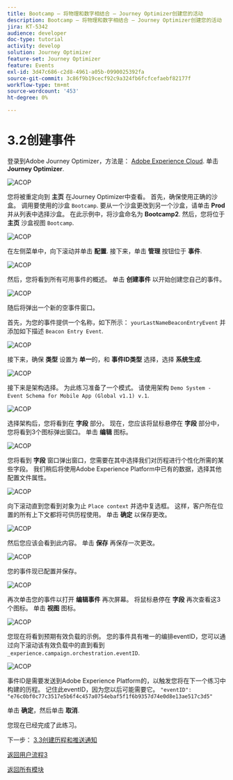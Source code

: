 ```yaml
---
title: Bootcamp — 将物理和数字相结合 — Journey Optimizer创建您的活动
description: Bootcamp — 将物理和数字相结合 — Journey Optimizer创建您的活动
jira: KT-5342
audience: developer
doc-type: tutorial
activity: develop
solution: Journey Optimizer
feature-set: Journey Optimizer
feature: Events
exl-id: 3d47c686-c2d8-4961-a05b-0990025392fa
source-git-commit: 3c86f9b19cecf92c9a324fb6fcfcefaebf82177f
workflow-type: tm+mt
source-wordcount: '453'
ht-degree: 0%

---
```


# 3.2创建事件

登录到Adobe Journey Optimizer，方法是： [Adobe Experience Cloud](https://experience.adobe.com). 单击 **Journey Optimizer**.

![ACOP](./images/acophome.png)

您将被重定向到 **主页**  在Journey Optimizer中查看。 首先，确保使用正确的沙盒。 调用要使用的沙盒 `Bootcamp`. 要从一个沙盒更改到另一个沙盒，请单击 **Prod** 并从列表中选择沙盒。 在此示例中，将沙盒命名为 **Bootcamp2**. 然后，您将位于 **主页** 沙盒视图 `Bootcamp`.

![ACOP](./images/acoptriglp.png)

在左侧菜单中，向下滚动并单击 **配置**. 接下来，单击 **管理** 按钮位于 **事件**.

![ACOP](./images/acopmenu.png)

然后，您将看到所有可用事件的概述。 单击 **创建事件** 以开始创建您自己的事件。

![ACOP](./images/emptyevent.png)

随后将弹出一个新的空事件窗口。

首先，为您的事件提供一个名称，如下所示： `yourLastNameBeaconEntryEvent` 并添加如下描述 `Beacon Entry Event`.

![ACOP](./images/eventdescription.png)

接下来，确保 **类型** 设置为 **单一**&#x200B;的，和 **事件ID类型** 选择，选择 **系统生成**.

![ACOP](./images/eventidtype.png)

接下来是架构选择。 为此练习准备了一个模式。 请使用架构 `Demo System - Event Schema for Mobile App (Global v1.1) v.1`.

![ACOP](./images/eventschema.png)

选择架构后，您将看到在 **字段** 部分。 现在，您应该将鼠标悬停在 **字段** 部分中，您将看到3个图标弹出窗口。 单击 **编辑** 图标。

![ACOP](./images/eventpayload.png)

您将看到 **字段** 窗口弹出窗口，您需要在其中选择我们对历程进行个性化所需的某些字段。  我们稍后将使用Adobe Experience Platform中已有的数据，选择其他配置文件属性。

![ACOP](./images/eventfields.png)

向下滚动直到您看到对象为止 `Place context` 并选中复选框。 这样，客户所在位置的所有上下文都将可供历程使用。 单击 **确定** 以保存更改。

![ACOP](./images/eventpayloadbr.png)

然后您应该会看到此内容。 单击 **保存** 再保存一次更改。

![ACOP](./images/eventsave.png)

您的事件现已配置并保存。

![ACOP](./images/eventdone.png)

再次单击您的事件以打开 **编辑事件** 再次屏幕。 将鼠标悬停在 **字段** 再次查看这3个图标。 单击 **视图** 图标。

![ACOP](./images/viewevent.png)

您现在将看到预期有效负载的示例。
您的事件具有唯一的编排eventID，您可以通过向下滚动该有效负载中的直到看到 `_experience.campaign.orchestration.eventID`.

![ACOP](./images/payloadeventID.png)

事件ID是需要发送到Adobe Experience Platform的，以触发您将在下一个练习中构建的历程。 记住此eventID，因为您以后可能需要它。
`"eventID": "e76c0bf0c77c3517e5b6f4c457a0754ebaf5f1f6b9357d74e0d8e13ae517c3d5"`

单击 **确定**，然后单击 **取消**.

您现在已经完成了此练习。

下一步： [3.3创建历程和推送通知](./ex3.md)

[返回用户流程3](./uc3.md)

[返回所有模块](../../overview.md)
